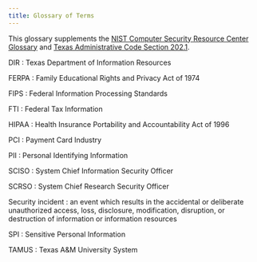 ```yaml
---
title: Glossary of Terms
---
```


This glossary supplements the [NIST Computer Security Resource Center Glossary](https://csrc.nist.gov/glossary) and [Texas Administrative Code Section 202.1](https://texas-sos.appianportalsgov.com/rules-and-meetings?$locale=en_US&interface=VIEW_TAC_SUMMARY&recordId=215512).

DIR
: Texas Department of Information Resources

FERPA
: Family Educational Rights and Privacy Act of 1974

FIPS
: Federal Information Processing Standards

FTI
: Federal Tax Information

HIPAA
: Health Insurance Portability and Accountability Act of 1996

PCI
: Payment Card Industry

PII
: Personal Identifying Information

SCISO
: System Chief Information Security Officer

SCRSO
: System Chief Research Security Officer

Security incident
: an event which results in the accidental or deliberate unauthorized access, loss, disclosure, modification, disruption, or destruction of information or information resources

SPI
: Sensitive Personal Information

TAMUS
: Texas A&M University System
